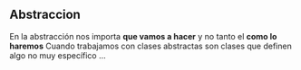 ## Abstraccion
En la abstracción nos importa **que vamos a hacer** y no tanto el **como lo haremos**
Cuando trabajamos con clases abstractas son clases que definen algo no muy específico
...